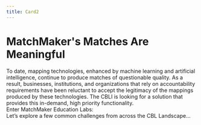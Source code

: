 ```yaml
---
title: Card2
---
```

# MatchMaker's Matches Are Meaningful

To date, mapping technologies, enhanced by machine learning and artificial intelligence, continue to produce matches of questionable quality. As a result, businesses, institutions, and organizations that rely on accountability requirements have been reluctant to accept the legitimacy of the mappings produced by these technologies. The CBLI is looking for a solution that provides this in-demand, high priority functionality.<br/>Enter MatchMaker Education Labs:<br/>Let’s explore a few common challenges from across the CBL Landscape…